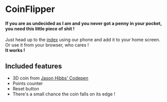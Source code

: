 # CoinFlipper

#### If you are as undecided as I am and you never got a penny in your pocket, you need this little piece of shit !

Just head up to the [index](http://pierreburton91.github.io/CoinFlipper/) using our phone and add it to your home screen.  
Or use it from your browser, who cares !  
**It works !**

## Included features
* 3D coin from [Jason Hibbs' Codepen](https://codepen.io/jasonhibbs/pen/maskL)
* Points counter
* Reset button
* There's a small chance the coin falls on its edge !
